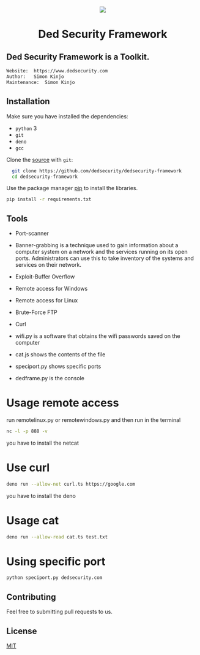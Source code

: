 <h1 align="center"><img src="./public/logosemfundo.png"></h1>

<h1 align="center"> Ded Security Framework</h1>

## Ded Security Framework is a Toolkit.

```bash
Website:  https://www.dedsecurity.com
Author:   Simon Kinjo
Maintenance:  Simon Kinjo
```

## Installation

Make sure you have installed the dependencies:

  * `python` 3
  * `git`
  * `deno`
  * `gcc`

Clone the [source] with `git`:
 ```sh
   git clone https://github.com/dedsecurity/dedsecurity-framework
   cd dedsecurity-framework
   ```

 [source]: https://github.com/dedsecurity/dedsecurity-framework
 
 Use the package manager [pip](https://pip.pypa.io/en/stable/) to install the libraries.

```bash
pip install -r requirements.txt
```

## Tools

- Port-scanner

- Banner-grabbing is a technique used to gain information about a computer system on a network and the services running on its open ports. Administrators can use this to take     inventory of the systems and services on their network.

- Exploit-Buffer Overflow

- Remote access for Windows

- Remote access for Linux

- Brute-Force FTP

- Curl

- wifi.py is a software that obtains the wifi passwords saved on the computer

- cat.js shows the contents of the file

- speciport.py shows specific ports

- dedframe.py is the console

# Usage remote access
run remotelinux.py or remotewindows.py and then run in the terminal

```bash
nc -l -p 888 -v
```

you have to install the netcat

# Use curl

```bash
deno run --allow-net curl.ts https://google.com
```
you have to install the deno

# Usage cat

```bash
deno run --allow-read cat.ts test.txt
```

# Using specific port

```bash
python speciport.py dedsecurity.com
```


## Contributing
Feel free to submitting pull requests to us.
## License
[MIT](https://opensource.org/licenses/MIT)
